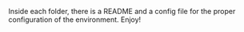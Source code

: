 Inside each folder, there is a README and a config file for the proper configuration of the environment. Enjoy!
